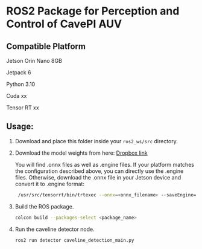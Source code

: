 # ROS2 Package for Perception and Control of CavePI AUV

## Compatible Platform
Jetson Orin Nano 8GB

Jetpack 6

Python 3.10

Cuda xx

Tensor RT xx

## Usage:


1. Download and place this folder inside your `ros2_ws/src` directory.
2. Download the model weights from here: [Dropbox link](www.somelink.com)
   
   You will find .onnx files as well as .engine files. If your platform matches the configuration described above, you can directly use the .engine files. Otherwise, download the .onnx file in your Jetson device and convert it to .engine format:
   ```sh
    /usr/src/tensorrt/bin/trtexec --onnx=<onnx_filename> --saveEngine=<engine_filename>
   ```
4. Build the ROS package.
   ```sh
   colcon build --packages-select <package_name>
   ```
5. Run the caveline detector node.
   ```sh
   ros2 run detector caveline_detection_main.py
   ```


